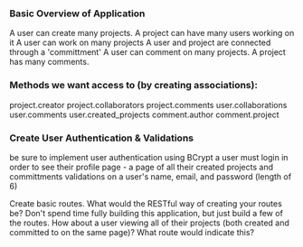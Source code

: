 ### Basic Overview of Application
A user can create many projects.
A project can have many users working on it
A user can work on many projects
A user and project are connected through a 'committment'
A user can comment on many projects.
A project has many comments.

### Methods we want access to (by creating associations):
project.creator
project.collaborators
project.comments
user.collaborations
user.comments
user.created_projects
comment.author
comment.project

### Create User Authentication & Validations
be sure to implement user authentication using BCrypt
 a user must login in order to see their profile page - a page of all their created projects and committments
 validations on a user's name, email, and password (length of 6)

Create basic routes. What would the RESTful way of creating your routes be? Don't spend time fully building this application, but just build a few of the routes. How about a user viewing all of their projects (both created and committed to on the same page)? What route would indicate this?